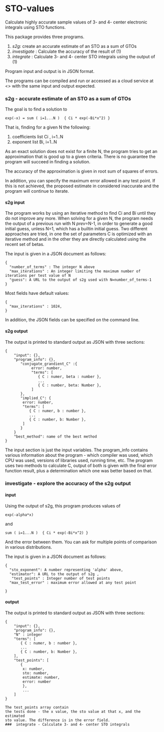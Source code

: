 # STO-values
Calculate highly accurate sample values of 3- and 4- center electronic integrals using STO functions.

This package provides three programs. 

1. _s2g_: create an accurate estimate of an STO as a sum of GTOs
1. _investigate_ : Calculate the accuracy of the result of (1)
1. _integrate_ : Calculate 3- and 4- center STO integrals using the output of (1)

Program input and output is in JSON format.

The programs can be compiled and run or accessed as a cloud service at <> with the same input and output expected.

###  s2g - accurate estimate of an STO as a sum of GTOs

The goal is to find a solution to 

```exp(-x) = sum ( i=1...N )  { Ci * exp(-Bi*x^2) }```

That is, finding for a given N the following:

1. coefficients list Ci , i=1..N
1. exponent list Bi, i=1..N

As an exact solution does not exist for a finite N, the program tries to get an approximation that is good
up to a given criteria. There is no guarantee the program will succeed in finding a solution.

The accuracy of the approximation is given in root sum of squares of errors. 

In addition, you can specify the maximum error allowed in any test point. If this is not achieved, the proposed estimate
in considered inaccurate and the program will continue to iterate.

#### s2g input

The program works by using an iterative method to find Ci and Bi until
they do not improve any more. When solving for a given N, the program needs the output
of a previous run with N _prev_=N-1, in order to generate a good initial guess, unless N=1, which has a builtin initial guess.
Two different approaches are tried, in one the set of parameters C is optimized with an iterative method and in the
other they are directly calculated using the recent set of betas.

The input is given in a JSON document as follows:
```
{
  "number_of_terms" : The integer N above
  "max_iterations" : An integer limiting the maximum number of iterations per test value of N
  "guess": A URL to the output of s2g used with N=number_of_terms-1
}
```

Most fields have default values:

```
{
  "max_iterations" : 1024,
}
```


In addition, the JSON fields can be specified on the command line.

#### s2g output

The output is printed to standard output as JSON with three sections:
```
{
    "input": {},
    "program_info": {},
       "conjugate_grandient_C" :{ 
            error: number, 
            "terms": [
               { C : numer, beta : number },
               ...
               { C : number, beta: Number },
            ]
       },
       "implied_C": { 
        error: number, 
        "terms": [
           { C : numer, b : number },
           ...
           { C : number, b: Number },
        ]
       }
    }
    "best_method": name of the best method
}    
```

The input section is just the input variables. The program_info contains
various information about the program - which compiler was used, which CPU
was used, versions of libraries used, running time, etc. 
The program uses two methods to calculate C, output of both is 
given with the final error function result, plus a determination which one was better
based on that.




###  investigate - explore the accuracy of the s2g output

#### input

Using the output of s2g, this program produces values of 

```exp(-alpha*x)```

and

```sum ( i=1...N )  { Ci * exp(-Bi*x^2) }```

And the error between them. You can ask for multiple points
of comparison in various distributions. 


The input is given in a JSON document as follows:
```
{
  "sto_exponent": A number representing 'alpha' above,
  "estimator": A URL to the output of s2g ,
   "test_points" : Integer number of test points
  "max_test_error" : maximum error allowed at any test point

}
```
#### output

The output is printed to standard output as JSON with three sections:
```
{
    "input": {},
    "program_info": {},
    "N" : integer
    "terms": [
       { C : numer, b : number },
       ...
       { C : number, b: Number },
    ],
    "test_points": [
       {
        x: number,
        sto: number,
        estimate: number,
        error: number
        },
        ...
    ] 
}    

The test_points array contain
the tests done - the x value, the sto value at that x, and the estimated 
sto value. The difference is in the error field.
###  integrate - Calculate 3- and 4- center STO integrals